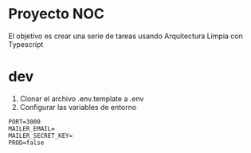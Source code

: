 # Proyecto NOC

El objetivo es crear una serie de tareas usando Arquitectura Limpia con Typescript

# dev

1. Clonar el archivo .env.template a .env
2. Configurar las variables de entorno

```
PORT=3000
MAILER_EMAIL=
MAILER_SECRET_KEY=
PROD=false
```
